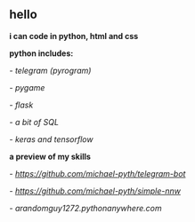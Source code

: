 ## hello
**i can code in python, html and css**

**python includes:**

*- telegram (pyrogram)*

*- pygame*

*- flask*

*- a bit of SQL*

*- keras and tensorflow*

**a preview of my skills**

*- https://github.com/michael-pyth/telegram-bot*

*- https://github.com/michael-pyth/simple-nnw*

*- arandomguy1272.pythonanywhere.com*


